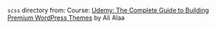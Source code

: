 `scss` directory from: Course: [Udemy: The Complete Guide to Building Premium WordPress Themes](https://www.udemy.com/course/the-complete-guide-to-building-premium-wordpress-themes) by Ali Alaa